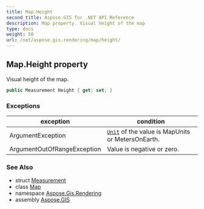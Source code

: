 ```yaml
---
title: Map.Height
second_title: Aspose.GIS for .NET API Reference
description: Map property. Visual height of the map
type: docs
weight: 50
url: /net/aspose.gis.rendering/map/height/
---
```

## Map.Height property

Visual height of the map.

```csharp
public Measurement Height { get; set; }
```

### Exceptions

| exception | condition |
| --- | --- |
| ArgumentException | [`Unit`](../../measurement/unit/) of the value is MapUnits or MetersOnEarth. |
| ArgumentOutOfRangeException | Value is negative or zero. |

### See Also

* struct [Measurement](../../measurement/)
* class [Map](../)
* namespace [Aspose.Gis.Rendering](../../map/)
* assembly [Aspose.GIS](../../../)


